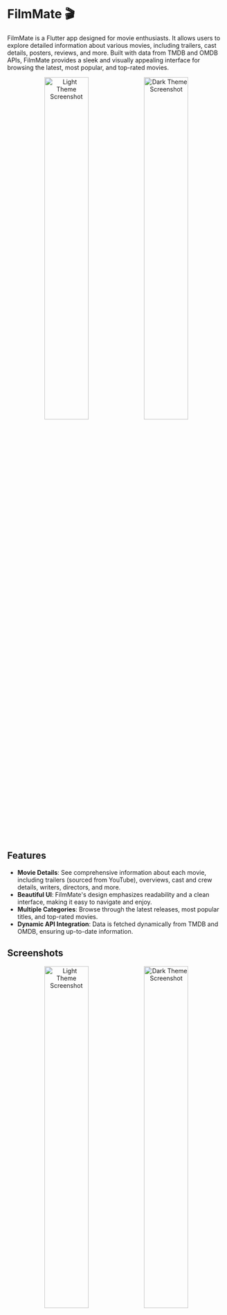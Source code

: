 # FilmMate 🎬

FilmMate is a Flutter app designed for movie enthusiasts. It allows users to explore detailed information about various movies, including trailers, cast details, posters, reviews, and more. Built with data from TMDB and OMDB APIs, FilmMate provides a sleek and visually appealing interface for browsing the latest, most popular, and top-rated movies.

<p align="center">
  <img alt="Light Theme Screenshot" src="./screenshots/filmmate_1_Light.jpg" width="45%" />
  <img alt="Dark Theme Screenshot" src="./screenshots/filmmate_1_Dark.jpg" width="45%" />
</p>

## Features

- **Movie Details**: See comprehensive information about each movie, including trailers (sourced from YouTube), overviews, cast and crew details, writers, directors, and more.
- **Beautiful UI**: FilmMate's design emphasizes readability and a clean interface, making it easy to navigate and enjoy.
- **Multiple Categories**: Browse through the latest releases, most popular titles, and top-rated movies.
- **Dynamic API Integration**: Data is fetched dynamically from TMDB and OMDB, ensuring up-to-date information.

## Screenshots

<p align="center">
  <img alt="Light Theme Screenshot" src="./screenshots/filmmate_1_Light.jpg" width="45%" />
  <img alt="Dark Theme Screenshot" src="./screenshots/filmmate_1_Dark.jpg" width="45%" />
</p>

<p align="center">
  <img alt="Light Theme Screenshot" src="./screenshots/filmmate_2_Light.jpg" width="45%" />
  <img alt="Dark Theme Screenshot" src="./screenshots/filmmate_2_Dark.jpg" width="45%" />
</p>

<p align="center">
  <img alt="Light Theme Screenshot" src="./screenshots/filmmate_3_Light.jpg" width="45%" />
  <img alt="Dark Theme Screenshot" src="./screenshots/filmmate_3_Dark.jpg" width="45%" />
</p>

<p align="center">
  <img alt="Light Theme Screenshot" src="./screenshots/filmmate_4_Light.jpg" width="45%" />
  <img alt="Dark Theme Screenshot" src="./screenshots/filmmate_4_Dark.jpg" width="45%" />
</p>

<p align="center">
  <img alt="Light Theme Screenshot" src="./screenshots/filmmate_5_Light.jpg" width="45%" />
  <img alt="Dark Theme Screenshot" src="./screenshots/filmmate_5_Dark.jpg" width="45%" />
</p>

<p align="center">
  <img alt="Light Theme Screenshot" src="./screenshots/filmmate_6_Light.jpg" width="45%" />
  <img alt="Dark Theme Screenshot" src="./screenshots/filmmate_6_Dark.jpg" width="45%" />
</p>

<p align="center">
  <img alt="Light Theme Screenshot" src="./screenshots/filmmate_7_Light.jpg" width="45%" />
  <img alt="Dark Theme Screenshot" src="./screenshots/filmmate_7_Dark.jpg" width="45%" />
</p>

Here’s a beautiful and clean Markdown design for the **API Integration** section, using headers, bullet points, and additional styling to make it stand out:

## 📡 API Integration

FilmMate integrates with two powerful APIs to provide the latest movie information, detailed metadata, and ratings.

### 🎥 **TMDB API**

- **Purpose**: Provides movie details, latest releases, and trending titles.
- **Features**:
  - Get information about popular, top-rated, and upcoming movies.
  - Fetch movie trailers and posters.
  - Retrieve cast and crew information.
  
- **Documentation**: [TMDB API Documentation](https://www.themoviedb.org/documentation/api)
  
- **API Key**: You will need an API key to access the TMDB API. You can sign up and get your key [here](https://www.themoviedb.org/settings/api).

---

### 📊 **OMDB API**

- **Purpose**: Offers additional information, including ratings, reviews, and extensive movie metadata.
- **Features**:
  - Retrieve movie ratings from multiple sources (IMDb, Rotten Tomatoes, etc.).
  - Get detailed movie plots and synopses.
  - Fetch actors, directors, and writers of the movie.

- **Documentation**: [OMDB API Documentation](http://www.omdbapi.com/)

- **API Key**: An API key is required to use the OMDB API. You can sign up and get your key [here](http://www.omdbapi.com/apikey.aspx).

---

### 📊 **Tech Stack**

- **Framework**: Flutter

- **Languages**: Dart

- **APIs**: TMDB, OMDB

- **Design**: Custom widgets and UI components styled for FilmMate

